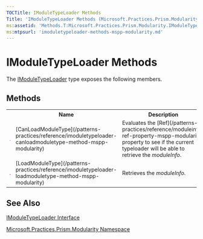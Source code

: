 ```yaml
---
TOCTitle: IModuleTypeLoader Methods
Title: 'IModuleTypeLoader Methods (Microsoft.Practices.Prism.Modularity)'
ms:assetid: 'Methods.T:Microsoft.Practices.Prism.Modularity.IModuleTypeLoader'
ms:mtpsurl: 'imoduletypeloader-methods-mspp-modularity.md'
---
```


# IModuleTypeLoader Methods

The [IModuleTypeLoader](/patterns-practices/reference/imoduletypeloader-interface-mspp-modularity) type exposes the following members.

## Methods

<table>
<colgroup>
<col width="10%" />
<col width="20%" />
<col width="40%" />
</colgroup>

<tbody><tr>
  <th>
&nbsp;
</th>
  <th>Name</th>
  <th>Description</th>
</tr>
<tr>
  <td>
 
 ![](/patterns-practices/reference/images/public-method.gif "Public method")
  </td>
  <td>
 [CanLoadModuleType](/patterns-practices/reference/imoduletypeloader-canloadmoduletype-method-mspp-modularity)
  </td>
  <td>
 <div>
Evaluates the [Ref](/patterns-practices/reference/moduleinfo-ref-property-mspp-modularity) property to see if the current typeloader will be able to retrieve the <em>moduleInfo</em>.
</div>
  </td>
</tr>
<tr>
  <td>
 
 ![](/patterns-practices/reference/images/public-method.gif "Public method")
  </td>
  <td>
 [LoadModuleType](/patterns-practices/reference/imoduletypeloader-loadmoduletype-method-mspp-modularity)
  </td>
  <td>
 <div>
Retrieves the <em>moduleInfo</em>.
</div>
  </td>
</tr>
 </tbody>
</table>

## See Also

[IModuleTypeLoader Interface](/patterns-practices/reference/imoduletypeloader-interface-mspp-modularity)

[Microsoft.Practices.Prism.Modularity Namespace](/patterns-practices/reference/mspp-modularity-namespace)
